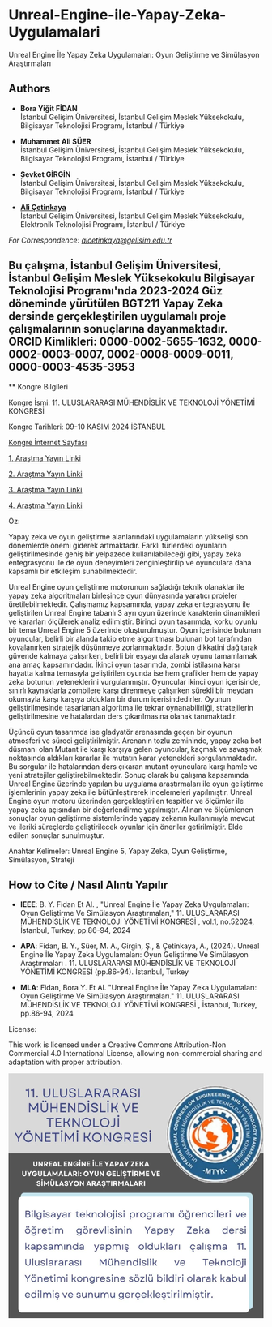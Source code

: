 # Unreal-Engine-ile-Yapay-Zeka-Uygulamalari

Unreal Engine İle Yapay Zeka Uygulamaları: Oyun Geliştirme ve Simülasyon Araştırmaları

## Authors

- **Bora Yiğit FİDAN**  
  İstanbul Gelişim Üniversitesi, İstanbul Gelişim Meslek Yüksekokulu, Bilgisayar Teknolojisi Programı, İstanbul / Türkiye
  
- **Muhammet Ali SÜER**  
  İstanbul Gelişim Üniversitesi, İstanbul Gelişim Meslek Yüksekokulu, Bilgisayar Teknolojisi Programı, İstanbul / Türkiye

- **Şevket GİRGİN**  
  İstanbul Gelişim Üniversitesi, İstanbul Gelişim Meslek Yüksekokulu, Bilgisayar Teknolojisi Programı, İstanbul / Türkiye

- [**Ali Çetinkaya**](https://scholar.google.com.tr/citations?user=XSEW-NcAAAAJ)  
  İstanbul Gelişim Üniversitesi, İstanbul Gelişim Meslek Yüksekokulu, Elektronik Teknolojisi Programı, İstanbul / Türkiye
  
*For Correspondence: alcetinkaya@gelisim.edu.tr*

##  Bu çalışma, İstanbul Gelişim Üniversitesi, İstanbul Gelişim Meslek Yüksekokulu Bilgisayar Teknolojisi Programı'nda 2023-2024 Güz döneminde yürütülen BGT211 Yapay Zeka dersinde gerçekleştirilen uygulamalı proje çalışmalarının sonuçlarına dayanmaktadır. ORCID Kimlikleri: 0000-0002-5655-1632, 0000-0002-0003-0007, 0002-0008-0009-0011, 0000-0003-4535-3953

** Kongre Bilgileri

Kongre İsmi: 11. ULUSLARARASI MÜHENDİSLİK VE TEKNOLOJİ YÖNETİMİ KONGRESİ
  
Kongre Tarihleri: 09-10 KASIM 2024 İSTANBUL

[Kongre İnternet Sayfası](https://www.muhendislikveteknolojiyonetimikongresi.org/bildiriayrinti/unreal-engine-ile-yapay-zeka-uygulamalari-oyun-gelistirme-ve-simulasyon-arastirmalari_1215)

[1. Araştma Yayın Linki](https://scholar.google.com.tr/citations?view_op=view_citation&hl=tr&user=XSEW-NcAAAAJ&sortby=pubdate&citation_for_view=XSEW-NcAAAAJ:7PzlFSSx8tAC)

[2. Araştma Yayın Linki](https://avesis.gelisim.edu.tr/yayin/6c6f1e81-d222-4b3b-bd3e-12af9136c285/unreal-engine-ile-yapay-zeka-uygulamalari-oyun-gelistirme-ve-simulasyon-arastirmalari)

[3. Araştma Yayın Linki](https://www.researchgate.net/profile/Ali-Cetinkaya-3/publication/379958866_UNREAL_ENGINE_ILE_YAPAY_ZEKA_UYGULAMALARI_OYUN_GELISTIRME_VE_SIMULASYON_ARASTIRMALARI/links/662410cef7d3fc287472bd54/UNREAL-ENGINE-ILE-YAPAY-ZEKA-UYGULAMALARI-OYUN-GELISTIRME-VE-SIMUeLASYON-ARASTIRMALARI.pdf) 

[4. Araştma Yayın Linki](https://www.instagram.com/p/C4k9DsZN35v/)

Öz:

Yapay zeka ve oyun geliştirme alanlarındaki uygulamaların yükselişi son dönemlerde önemi giderek artmaktadır. Farklı türlerdeki oyunların geliştirilmesinde geniş bir yelpazede kullanılabileceği gibi, yapay zeka entegrasyonu ile de oyun deneyimleri zenginleştirilip ve oyunculara daha kapsamlı bir etkileşim sunabilmektedir.

Unreal Engine oyun geliştirme motorunuın sağladığı teknik olanaklar ile yapay zeka algoritmaları birleşince oyun dünyasında yaratıcı projeler üretilebilmektedir. Çalışmamız kapsamında, yapay zeka entegrasyonu ile geliştirilen Unreal Engine tabanlı 3 ayrı oyun üzerinde karakterin dinamikleri ve kararları ölçülerek analiz edilmiştir. Birinci oyun tasarımda, korku oyunlu bir tema Unreal Engine 5 üzerinde oluşturulmuştur.  Oyun içerisinde bulunan oyuncular, belirli bir alanda takip etme algoritması bulunan bot tarafından kovalanırken stratejik düşünmeye zorlanmaktadır. Botun dikkatini dağıtarak güvende kalmaya çalışırken, belirli bir eşyayı da alarak oyunu tamamlamak ana amaç kapsamındadır. İkinci oyun tasarımda, zombi istilasına karşı hayatta kalma temasıyla geliştirilen oyunda ise hem grafikler hem de yapay zeka botunun yeteneklerini vurgulanmıştır. Oyuncular ikinci oyun içerisinde, sınırlı kaynaklarla zombilere karşı direnmeye çalışırken sürekli bir meydan okumayla karşı karşıya oldukları bir durum içerisindedirler. Oyunun geliştirilmesinde tasarlanan algoritma ile tekrar oynanabilirliği, stratejilerin geliştirilmesine ve hatalardan ders çıkarılmasına olanak tanımaktadır.

Üçüncü oyun tasarımda ise gladyatör arenasında geçen bir oyunun atmosferi ve süreci geliştirilmiştir. Arenanın tozlu zemininde, yapay zeka bot düşmanı olan Mutant ile karşı karşıya gelen oyuncular, kaçmak ve savaşmak noktasında aldıkları kararlar ile mutatın karar yetenekleri sorgulanmaktadır. Bu sorgular ile hatalarından ders çıkaran mutant oyunculara karşı hamle ve yeni stratejiler geliştirebilmektedir. 
Sonuç olarak bu çalışma kapsamında Unreal Engine üzerinde yapılan bu uygulama araştırmaları ile oyun geliştirme işlemlerinin yapay zeka ile bütünleştirerek incelemeleri yapılmıştır. Unreal Engine oyun motoru üzerinden gerçekleştirilen tespitler ve ölçümler ile yapay zeka açısından bir değerlendirme yapılmıştır. Alınan ve ölçümlenen sonuçlar oyun geliştirme sistemlerinde yapay zekanın kullanımıyla mevcut ve ileriki süreçlerde geliştirilecek oyunlar için öneriler getirilmiştir. Elde edilen sonuçlar sunulmuştur. 

Anahtar Kelimeler: Unreal Engine 5, Yapay Zeka, Oyun Geliştirme, Simülasyon, Strateji

## How to Cite / Nasıl Alıntı Yapılır

- **IEEE**: B. Y.  Fidan Et Al. , "Unreal Engine İle Yapay Zeka Uygulamaları: Oyun Geliştirme Ve Simülasyon Araştırmaları,"  11. ULUSLARARASI MÜHENDİSLİK VE TEKNOLOJİ YÖNETİMİ KONGRESİ , vol.1, no.52024, İstanbul, Turkey, pp.86-94, 2024                          

- **APA**: Fidan, B. Y., Süer, M. A., Girgin, Ş., & Çetinkaya, A., (2024). Unreal Engine İle Yapay Zeka Uygulamaları: Oyun Geliştirme Ve Simülasyon Araştırmaları . 11. ULUSLARARASI MÜHENDİSLİK VE TEKNOLOJİ YÖNETİMİ KONGRESİ (pp.86-94). İstanbul, Turkey            

- **MLA**: Fidan, Bora Y. Et Al. "Unreal Engine İle Yapay Zeka Uygulamaları: Oyun Geliştirme Ve Simülasyon Araştırmaları." 11. ULUSLARARASI MÜHENDİSLİK VE TEKNOLOJİ YÖNETİMİ KONGRESİ , İstanbul, Turkey, pp.86-94, 2024

License:

This work is licensed under a Creative Commons Attribution-Non Commercial 4.0 International License, allowing non-commercial sharing and adaptation with proper attribution.

![alternatif metin](https://github.com/acetinkaya/Unreal-Engine-ile-Yapay-Zeka-Uygulamalari/blob/main/2024-11-17_21-33-28.png) 
